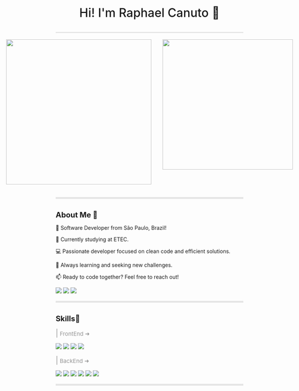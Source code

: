 <p style="text-align: center; font-size: 32px; font-weight: 500;">Hi! I'm Raphael Canuto 🕺</p>
<div style="width: auto; height: 3px; background-color: gray; opacity: 20%;"></div>

<br>

<div style="display: flex; justify-content: center; gap: 30px;">
    <img width="390" src="https://github-readme-stats.vercel.app/api?username=raphael567&show_icons=true&theme=shadow_green#gh-dark-mode-only">
    <img width="350" src="https://github-readme-stats.vercel.app/api/top-langs/?username=raphael567&layout=compact&theme=shadow_green">
</div>

<br>
<br>

<div style="width: auto; height: 5px; background-color: gray; opacity: 20%;"></div>

<br>

<b style="font-size: 20px;">About Me 💪</b>

<p>👋 Software Developer from São Paulo, Brazil!</p>
<p>🚀 Currently studying at ETEC.</p>
<p>💻 Passionate developer focused on clean code and efficient solutions.</p>
<p>🌱 Always learning and seeking new challenges.</p>
<p>📫 Ready to code together? Feel free to reach out!</p>

<div>
    <a href="https://instagram.com/raphael.canuto" target="_blank"><img loading="lazy" src="https://img.shields.io/badge/-Instagram-%23E4405F?style=for-the-badge&logo=instagram&logoColor=white" target="_blank"></a>
    <a href = "mailto:raphaelcanuto4@gmail.com"><img loading="lazy" src="https://img.shields.io/badge/Gmail-D14836?style=for-the-badge&logo=gmail&logoColor=white" target="_blank"></a>
    <a href = "discord.com"><img loading="lazy" src="https://img.shields.io/badge/Discord-7289DA?style=for-the-badge&logo=discord&logoColor=white"></a>
</div>

<br>

<div style="width: auto; height: 5px; background-color: gray; opacity: 20%;"></div>

<br>

<b style="font-size: 20px;">Skills🚀</b>

<p style="font-size: 15px;opacity: 45%;"><span style="font-size: 20px;">|</span> FrontEnd ➜</p>

<div>
    <img src="https://img.shields.io/badge/HTML5-E34F26?style=for-the-badge&logo=html5&logoColor=white">
    <img src="https://img.shields.io/badge/CSS3-1572B6?style=for-the-badge&logo=css3&logoColor=white">
    <img src="https://img.shields.io/badge/JavaScript-323330?style=for-the-badge&logo=javascript&logoColor=F7DF1E">
    <img src="https://img.shields.io/badge/Figma-F24E1E?style=for-the-badge&logo=figma&logoColor=white">
</div>


<p style="font-size: 15px;opacity: 45%;"><span style="font-size: 20px;">|</span> BackEnd ➜</p>

<div>
    <img src="https://img.shields.io/badge/C-00599C?style=for-the-badge&logo=c&logoColor=white">
    <img src="https://img.shields.io/badge/Java-ED8B00?style=for-the-badge&logo=openjdk&logoColor=white">
    <img src="https://img.shields.io/badge/Python-14354C?style=for-the-badge&logo=python&logoColor=white">
    <img src="https://img.shields.io/badge/.NET-5C2D91?style=for-the-badge&logo=.net&logoColor=white">
    <img src="https://img.shields.io/badge/Microsoft_SQL_Server-CC2927?style=for-the-badge&logo=microsoft-sql-server&logoColor=white">
    <img src="https://img.shields.io/badge/C%23-239120?style=for-the-badge&logo=c-sharp&logoColor=white">
</div>

<br>

<div style="width: auto; height: 5px; background-color: gray; opacity: 20%;"></div>
